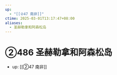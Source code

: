 ```yaml
---
up:
  - "[[②47 南非]]"
ctime: 2025-03-01T13:17:47+08:00
aliases:
  - 圣赫勒拿和阿森松岛
---
```


# ②486 圣赫勒拿和阿森松岛

- up: [[②47 南非]]
